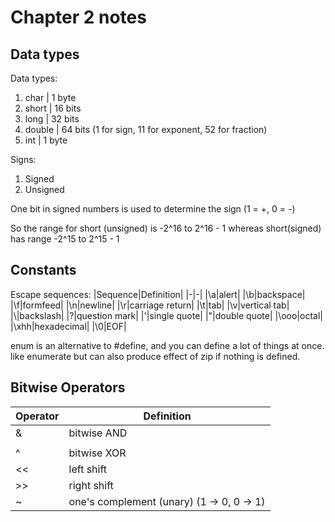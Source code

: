 # Chapter 2 notes

## Data types
Data types:
1. char | 1 byte
2. short | 16 bits
3. long | 32 bits
4. double | 64 bits (1 for sign, 11 for exponent, 52 for fraction)
5. int | 1 byte

Signs:
1. Signed
2. Unsigned

One bit in signed numbers is used to determine the sign (1 = +, 0 = -)

So the range for short (unsigned) is -2^16 to 2^16 - 1 whereas short(signed) has range -2^15 to 2^15 - 1

## Constants
Escape sequences:
|Sequence|Definition|
|-|-|
|\a|alert|
|\b|backspace|
|\f|formfeed|
|\n|newline|
|\r|carriage return|
|\t|tab|
|\v|vertical tab|
|\\|backslash|
|\?|question mark|
|\'|single quote|
|\"|double quote|
|\ooo|octal|
|\xhh|hexadecimal|
|\0|EOF|

enum is an alternative to #define, and you can define a lot of things at once. like enumerate but can also produce effect of zip if nothing is defined.

## Bitwise Operators
|Operator|Definition|
|-|-|
|&|bitwise AND|
|||bitwise OR|
|^|bitwise XOR|
|<<|left shift|
|>>|right shift|
|~|one's complement (unary) (1 -> 0, 0 -> 1)|



